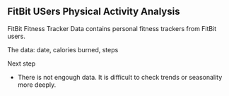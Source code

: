 ## FitBit USers Physical Activity Analysis
FitBit Fitness Tracker Data contains personal fitness trackers from FitBit users. 

The data: date, calories burned, steps


Next step
- There is not engough data. It is difficult to check trends or seasonality more deeply.
